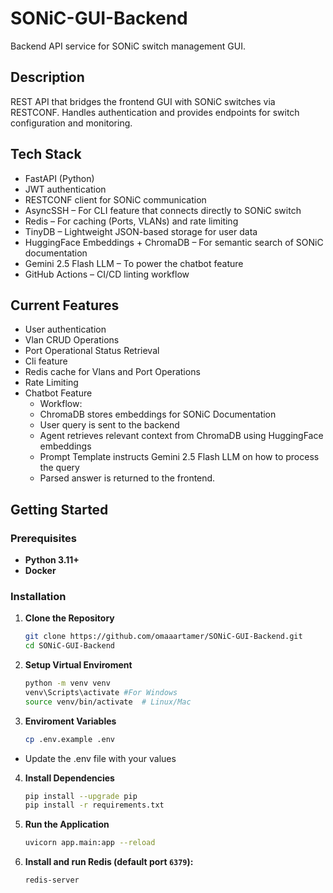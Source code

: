 # SONiC-GUI-Backend

Backend API service for SONiC switch management GUI.

## Description

REST API that bridges the frontend GUI with SONiC switches via RESTCONF. Handles authentication and provides endpoints for switch configuration and monitoring.

## Tech Stack

- FastAPI (Python)
- JWT authentication
- RESTCONF client for SONiC communication
- AsyncSSH – For CLI feature that connects directly to SONiC switch
- Redis – For caching (Ports, VLANs) and rate limiting
- TinyDB – Lightweight JSON-based storage for user data
- HuggingFace Embeddings + ChromaDB – For semantic search of SONiC documentation
- Gemini 2.5 Flash LLM – To power the chatbot feature
- GitHub Actions – CI/CD linting workflow

## Current Features

- User authentication
- Vlan CRUD Operations
- Port Operational Status Retrieval
- Cli feature
- Redis cache for Vlans and Port Operations
- Rate Limiting
- Chatbot Feature
   - Workflow:
    - ChromaDB stores embeddings for SONiC Documentation
    - User query is sent to the backend
    - Agent retrieves relevant context from ChromaDB using HuggingFace embeddings
    - Prompt Template instructs Gemini 2.5 Flash LLM on how to process the query
    - Parsed answer is returned to the frontend.
  
## Getting Started

### Prerequisites
- **Python 3.11+**
- **Docker**

### Installation

1. **Clone the Repository**
   ```bash
   git clone https://github.com/omaaartamer/SONiC-GUI-Backend.git
   cd SONiC-GUI-Backend

2. **Setup Virtual Enviroment**
   ```bash
   python -m venv venv
   venv\Scripts\activate #For Windows
   source venv/bin/activate  # Linux/Mac
   
3. **Enviroment Variables**
   ```bash
   cp .env.example .env
   ```
- Update the .env file with your values
   
4. **Install Dependencies**
   ```bash
   pip install --upgrade pip
   pip install -r requirements.txt

5. **Run the Application**
   ```bash
   uvicorn app.main:app --reload
   
6. **Install and run Redis (default port `6379`):**
   ```bash
   redis-server
   ```
